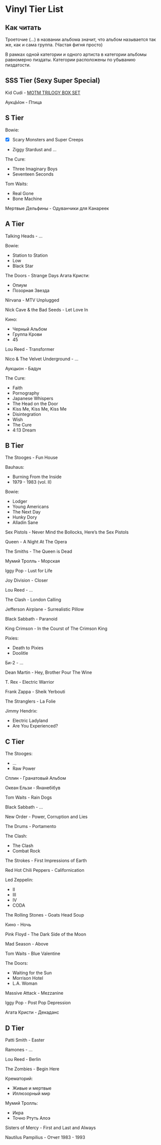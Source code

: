# Vinyl Tier List

## Как читать

Троеточие (...) в названии альбома значит, что альбом называется так же, как и сама группа. (Частая фигня просто)

В рамках одной категории и одного артиста в категории альбомы равномерно пиздаты. Категории расположены по убыванию пиздатости.

## SSS Tier (Sexy Super Special)

Kid Cudi - [MOTM TRILOGY BOX SET](https://shop.kidcudi.com/products/motm-trilogy-box-set)

АукцЫон - Птица

## S Tier

Bowie:

- [x] Scary Monsters and Super Creeps
- Ziggy Stardust and ...

The Cure:

- Three Imaginary Boys
- Seventeen Seconds

Tom Waits:

- Real Gone
- Bone Machine

Мертвые Дельфины - Одуванчики для Канареек

## A Tier

Talking Heads - ...

Bowie:

- Station to Station
- Low
- Black Star

The Doors - Strange Days
Агата Кристи:

- Опиум
- Позорная Звезда

Nirvana - MTV Unplugged

Nick Cave & the Bad Seeds - Let Love In

Кино:

- Черный Альбом
- Группа Крови
- 45

Lou Reed - Transformer

Nico & The Velvet Underground - ...

Аукцыон - Бадун

The Cure:

- Faith
- Pornography
- Japanese Whispers
- The Head on the Door
- Kiss Me, Kiss Me, Kiss Me
- Disintegration
- Wish
- The Cure
- 4:13 Dream

## B Tier

The Stooges - Fun House

Bauhaus:

- Burning From the Inside
- 1979 - 1983 (vol. II)

Bowie:

- Lodger
- Young Americans
- The Next Day
- Hunky Dory
- Alladin Sane

Sex Pistols - Never Mind the Bollocks, Here’s the Sex Pistols

Queen - A Night At The Opera

The Smiths - The Queen is Dead

Мумий Тролль - Морская

Iggy Pop - Lust for Life

Joy Division - Closer

Lou Reed - ...

The Clash - London Calling

Jefferson Airplane - Surrealistic Pillow

Black Sabbath - Paranoid

King Crimson - In the Courst of The Crimson King

Pixies:

- Death to Pixies
- Doolitle

Би-2 - ...

Dean Martin - Hey, Brother Pour The Wine

T. Rex - Electric Warrior

Frank Zappa - Sheik Yerbouti

The Stranglers - La Folie

Jimmy Hendrix:

- Electric Ladyland
- Are You Experienced?

## C Tier

The Stooges:

- ...
- Raw Power

Сплин - Гранатовый Альбом

Океан Ельзи - Янанебібув

Tom Waits - Rain Dogs

Black Sabbath - ...

New Order - Power, Corruption and Lies

The Drums - Portamento

The Clash:

- The Clash
- Combat Rock

The Strokes - First Impressions of Earth

Red Hot Chili Peppers - Californication

Led Zeppelin:

- II
- III
- IV
- CODA

The Rolling Stones - Goats Head Soup

Кино - Ночь

Pink Floyd - The Dark Side of the Moon

Mad Season - Above

Tom Waits - Blue Valentine

The Doors:

- Waiting for the Sun
- Morrison Hotel
- L.A. Woman

Massive Attack - Mezzanine

Iggy Pop - Post Pop Depression

Агата Кристи - Декаданс

## D Tier

Patti Smith - Easter

Ramones - ...

Lou Reed - Berlin

The Zombies - Begin Here

Крематорий:

- Живые и мертвые
- Иллюзорный мир

Мумий Тролль:

- Икра
- Точно Ртуть Алоэ

Sisters of Mercy - First and Last and Always

Nautilus Pampilius - Отчет 1983 - 1993
